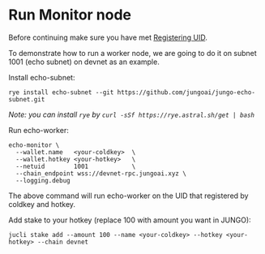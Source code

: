 # Run Monitor node

Before continuing make sure you have met [Registering UID](register-uid.md).

To demonstrate how to run a worker node, we are going to do it on subnet 1001 (echo subnet) on
devnet as an example.

Install echo-subnet:

```
rye install echo-subnet --git https://github.com/jungoai/jungo-echo-subnet.git
```

*Note: you can install `rye` by `curl -sSf https://rye.astral.sh/get | bash`*

Run echo-worker:

```
echo-monitor \
  --wallet.name   <your-coldkey>  \
  --wallet.hotkey <your-hotkey>   \
  --netuid        1001            \
  --chain_endpoint wss://devnet-rpc.jungoai.xyz \
  --logging.debug 
```

The above command will run echo-worker on the UID that registered by coldkey and hotkey.

Add stake to your hotkey (replace 100 with amount you want in JUNGO):

```
jucli stake add --amount 100 --name <your-coldkey> --hotkey <your-hotkey> --chain devnet
```
